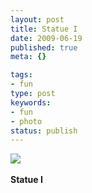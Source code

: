 ```yaml
---
layout: post
title: Statue I
date: 2009-06-19
published: true
meta: {}

tags:
- fun
type: post
keywords:
- fun
- photo
status: publish
---
```

![](http://media.eick.us/2011/05/4Lbi8pbnEox19z3laMjtsUG6o1_5001.jpg)<br /><br /><b>Statue I</b>
